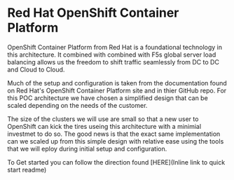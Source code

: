 # Red Hat OpenShift Container Platform

OpenShift Container Platform from Red Hat is a foundational technology in this architecture. It combined with combined with F5s global server load balancing allows us the freedom to shift traffic seamlessly from DC to DC and Cloud to Cloud.

Much of the setup and configuration is taken from the documentation found on Red Hat's OpenShift Container Platform site and in thier GitHub repo. For this POC architecture we have chosen a simplified design that can be scaled depending on the needs of the customer.

The size of the clusters we will use are small so that a new user to OpenShift can kick the tires useing this architecture with a minimial investmet to do so. The good news is that the exact same implementation can we scaled up from this simple design with relative ease using the tools that we will eploy during initial setup and configuration.

To Get started you can follow the direction found [HERE](Inline link to quick start readme)